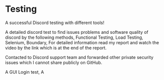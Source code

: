 # Testing
A successful Discord testing with different tools!

A detailed discord test to find issues problems and software quality of discord by the following methods, Functional Testing, Load Testing, Selenium, Boundary, For detailed information read my report and watch the video by the link which is at the end of the report.

Contacted to Discord support team and forwarded other private security issues which I cannot share publicly on GitHub.


A GUI Login test,
A 

